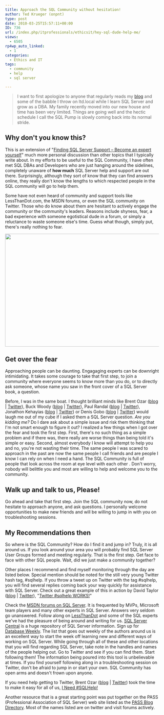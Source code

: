 ```yaml
---
title: Approach the SQL Community without hesitation!
author: Ted Krueger (onpnt)
type: post
date: 2010-03-25T15:57:11+00:00
ID: 736
url: /index.php/itprofessionals/ethicsit/hey-sql-dude-help-me/
views:
  - 6505
rp4wp_auto_linked:
  - 1
categories:
  - Ethics and IT
tags:
  - community
  - help
  - sql server

---
```

> I want to first apologize to anyone that regularly reads my [blog][1] and some of the babble I throw on ltd.local while I learn SQL Server and grow as a DBA. My family recently moved into our new house and time has been very limited. Things are going well and the hectic schedule I call the SQL Pump is slowly coming back into its normal stride.

## Why don't you know this?

This is an extension of "[Finding SQL Server Support – Become an expert yourself][2]" much more personal discussion than other topics that I typically write about. In my efforts to be useful to the SQL Community, I have often met SQL DBAs and Developers who are just hanging around the sidelines, completely unaware of **how much** SQL Server help and support are out there. Surprisingly, although they sort of know that they can find answers online, they really don't know the lengths to which respected people in the SQL community will go to help them. 

Some have not even heard of community and support tools like LessThanDot.com, the MSDN forums, or even the SQL community on Twitter. Those who do know about them are hesitant to actively engage the community or the community's leaders. Reasons include shyness, fear, a bad experience with someone egotistical dude in a forum, or simply a reluctance to waste someone else's time. Guess what though, simply put, there's really nothing to fear. 

<div class="image_block">
  <img src="/wp-content/uploads/blogs/ITProfessionals/community.jpg" alt="" title="" width="534" height="368" />
</div>

## Get over the fear

Approaching people can be daunting. Engagaging experts can be downright intimidating. It takes some courage to take that first step, to join a community where everyone seems to know more than you do, or to directly ask someone, whose name you saw in the front cover of a SQL Server book, a question.
  

  
Before, I was in the same boat. I thought brilliant minds like Brent Ozar ([blog][3] | [Twitter][4]), Buck Woody ([blog][5] | [Twitter][6]), Paul Randal ([blog][7] | [Twitter][8]), Jonathon Kehayias ([blog][9] | [Twitter][10]) or Denis Gobo ([blog][11] | [Twitter][12]) would laugh me out of my cube if I asked them a SQL Server question. _Are you kidding me?_ Do I dare ask about a simple issue and risk them thinking that I'm not smart enough to figure it out? I realized a few things when I got over the fear and took the first step. First, there's no such thing as a simple problem and if there was, there really are worse things than being told it's simple or easy. Second, almost everybody I know will attempt to help you and no, you're not wasting their time. The same people I was scared to approach in the past are now the same people I call friends and are people I know I can rely on when I need a hand. The SQL Community is full of people that look across the room at eye level with each other . Don't worry, nobody will belittle you and most are willing to help and welcome you to the community. 

## Walk up and talk to us, Please!

Go ahead and take that first step. Join the SQL community now, do not hesitate to approach anyone, and ask questions. I personally welcome opportunities to make new friends and will be willing to jump in with you on troubleshooting sessions. 



## My Recommendations then

So where is the SQL Community? How do I find it and jump in? Truly, it is all around us. If you look around your area you will probably find SQL Server User Groups formed and meeting regularly. That is the first step. Get face to face with other SQL people. Wait, did we just make a community together?
  
Other places I recommend and find myself monitoring through the day are listed below. Special mention should be noted for the still very young Twitter hash tag, #sqlhelp. If you throw a tweet up on Twitter with the tag #sqlhelp, you will find several replies coming back your way quickly for assistance with SQL Server. Check out a great example of this in action by David Taylor ([blog][13] | [Twitter][14]), "[Twitter #sqlhelp WORKS!][15]"

Check the [MSDN forums on SQL Server][16]. It is frequented by MVPs, Microsoft team players and many other experts in SQL Server. Answers very seldom go unanswered. Follow along on [LessThanDot][17] and some of the SQL experts we've had the pleasure of being around and writing for us. [SQL Server Central][18] is a huge repository of SQL Server information. Sign up for [Database Weekly][19]. The list that goes out weekly of the authors around us is an excellent way to start the week off learning new and different ways of working on SQL Server. While going through all of these and other locations that you will find regarding SQL Server, take note in the handles and names of the people helping out. Go to Twitter and see if you can find them. Start following them! The information being poured into this tool is unbelievable at times. If you find yourself following along in a troubleshooting session on Twitter, don't be afraid to jump in or start your own. SQL Community has open arms and doesn't frown upon anyone. 

If you need help getting to Twitter, Brent Ozar ([blog][3] | [Twitter][4]) took the time to make it easy for all of us, [I Need #SQLHelp!][20]

Another resource that is a great starting point was put together on the PASS (Professional Association of SQL Server) web site listed as the [PASS Blog Directory][21]. Most of the names listed are on twitter and visit forums actively.

 [1]: /index.php/All/?disp=authdir&author=68
 [2]: /index.php/ITProfessionals/EthicsIT/help-around-the-corner-for-sql
 [3]: http://www.brentozar.com/
 [4]: http://twitter.com/brento
 [5]: http://blogs.msdn.com/buckwoody/default.aspx
 [6]: http://twitter.com/buckwoody
 [7]: http://www.sqlskills.com/blogs/paul/
 [8]: http://twitter.com/paulrandal
 [9]: http://sqlblog.com/blogs/jonathan_kehayias/
 [10]: http://twitter.com/sqlsarg
 [11]: /index.php/All/?disp=authdir&author=4
 [12]: http://twitter.com/denisgobo
 [13]: http://dyfhid.wordpress.com/
 [14]: http://twitter.com/dyfhid
 [15]: http://dyfhid.wordpress.com/2010/01/07/twitter-sqlhelp-works/
 [16]: http://social.msdn.microsoft.com/Forums/en-US/category/sqlserver
 [17]: http://ltd.local/
 [18]: http://www.sqlservercentral.com/
 [19]: http://www.databaseweekly.com/
 [20]: http://www.brentozar.com/archive/2009/12/i-need-sqlhelp/
 [21]: http://www.sqlpass.org/Community/BlogDirectory.aspx